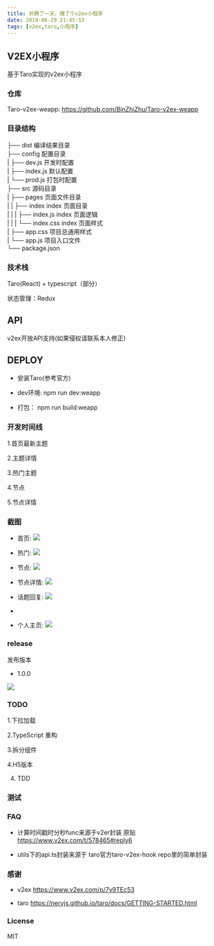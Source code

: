 ```yaml
---
title: 折腾了一天，撸了个v2ex小程序
date: 2019-06-29 21:45:53
tags: [v2ex,taro,小程序]
---
```


## V2EX小程序

基于Taro实现的v2ex小程序

### 仓库

Taro-v2ex-weapp: <https://github.com/BinZhiZhu/Taro-v2ex-weapp>


### 目录结构

├── dist                   编译结果目录  
├── config                 配置目录  
|   ├── dev.js             开发时配置  
|   ├── index.js           默认配置  
|   └── prod.js            打包时配置  
├── src                    源码目录  
|   ├── pages              页面文件目录  
|   |   ├── index          index 页面目录   
|   |   |   ├── index.js   index 页面逻辑  
|   |   |   └── index.css  index 页面样式  
|   ├── app.css            项目总通用样式  
|   └── app.js             项目入口文件  
└── package.json  

### 技术栈

Taro(React) + typescript（部分）

状态管理：Redux


## API

v2ex开放API支持(如果侵权请联系本人修正)


## DEPLOY

- 安装Taro(参考官方)

- dev环境: npm run dev:weapp

- 打包： npm run build:weapp

### 开发时间线

1.首页最新主题

2.主题详情

3.热门主题

4.节点

5.节点详情

### 截图

 - 首页: ![](http://img.binzhizhu.top/imgs/2019/06/54b6624c1e3bf106.png)

 - 热门: ![](http://img.binzhizhu.top/imgs/2019/06/03d291e0ea9fb45d.png)

 - 节点: ![](http://img.binzhizhu.top/imgs/2019/06/b9e187a6a727d0ee.png)

 - 节点详情: ![](http://img.binzhizhu.top/imgs/2019/06/85a2c7f481a50797.png)



- 话题回复: ![](http://img.binzhizhu.top/imgs/2019/06/04b64c2985121708.png)
- 
- 个人主页: ![](http://img.binzhizhu.top/imgs/2019/06/29748a4f9195f604.png)

### release

发布版本

- 1.0.0 

![](http://img.binzhizhu.top/imgs/2019/06/3c9ddb8b3d48dc3e.jpg)



### TODO

1.下拉加载

2.TypeScript 重构

3.拆分组件

4.H5版本

4. TDD


### 测试



### FAQ

- 计算时间戳时分秒func来源于v2er封装 原贴 https://www.v2ex.com/t/578465#reply6

- utils下的api.ts封装来源于 taro官方taro-v2ex-hook repo里的简单封装

### 感谢

- v2ex  https://www.v2ex.com/p/7v9TEc53

- taro  https://nervjs.github.io/taro/docs/GETTING-STARTED.html

### License

MIT